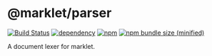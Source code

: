 # @marklet/parser

[![Build Status](https://travis-ci.com/obstudio/Marklet.svg?branch=dev)](https://travis-ci.com/obstudio/Marklet)
[![dependency](https://img.shields.io/david/obstudio/Marklet.svg?path=packages%2Fparser)](https://github.com/obstudio/Marklet/blob/master/packages/parser/package.json)
[![npm](https://img.shields.io/npm/v/@marklet/parser.svg)](https://www.npmjs.com/package/@marklet/parser)
[![npm bundle size (minified)](https://img.shields.io/bundlephobia/min/@marklet/parser.svg)](https://www.npmjs.com/package/@marklet/parser)

A document lexer for marklet.
